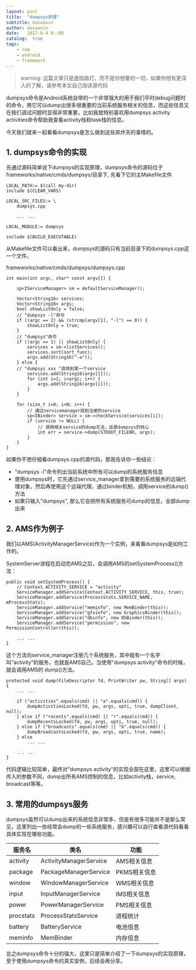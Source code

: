 ```yaml
---
layout: post
title:  "dumpsys原理"
subtitle: dacaoxin
author: dacaoxin
date:   2017-8-4 0::00
catalog:  true
tags:
    - rom
    - android
    - framework
---
```


> warning: 这篇文章只是盏指路灯，而不是你想要的一切，如果你想有更深入的了解，请参考本文自己阅读源代码

dumpsys命令是Android系统自带的一个非常强大的用于我们平时debug问题时的命令，用它可以dump出很多很重要的当前系统服务相关的信息，而这些信息又
在我们调试问题时显得非常重要，比如我就特别喜欢用dumpsys activity activities命令帮助我查看activity栈和task栈的信息。

今天我们就来一起看看dumpsys是怎么做到这些屌炸天的事情的。

## 1. dumpsys命令的实现

先通过源码简单说下dumpsys的实现原理，dumpsys命令的源码位于frameworks/native/cmds/dumpsys/目录下, 先看下它的主Makefile文件


	LOCAL_PATH:= $(call my-dir)
	include $(CLEAR_VARS)

	LOCAL_SRC_FILES:= \
		dumpsys.cpp

		... ...

	LOCAL_MODULE:= dumpsys

	include $(BUILD_EXECUTABLE)


从Makefile文件可以看出来，dumpsys的源码只有当前目录下的dumpsys.cpp这一个文件。

frameworks/native/cmds/dumpsys/dumpsys.cpp


	int main(int argc, char* const argv[]) {

		sp<IServiceManager> sm = defaultServiceManager();
		
		Vector<String16> services;
	    Vector<String16> args;
		bool showListOnly = false;
		// "dumpsys -l"命令
	    if ((argc == 2) && (strcmp(argv[1], "-l") == 0)) {
	        showListOnly = true;
	    }
		// "dumpsys"命令
	    if ((argc == 1) || showListOnly) {
	        services = sm->listServices();
	        services.sort(sort_func);
	        args.add(String16("-a"));
	    } else {
		// "dumpsys xxx "具体到某一个service
	        services.add(String16(argv[1]));
	        for (int i=2; i<argc; i++) {
	            args.add(String16(argv[i]));
	        }
	    }

		for (size_t i=0; i<N; i++) {
			// 通过servicemanager找到注册的service
	        sp<IBinder> service = sm->checkService(services[i]);
	        if (service != NULL) {
				// 调用相关service的dump方法，这是dumpsys的核心
	            int err = service->dump(STDOUT_FILENO, args);
	        }
	    }
	}


如果你不想仔细看dumpsys.cpp的源代码，那我告诉你一些结论：

* "dumpsys -l"命令列出当前系统中所有可以dump的系统服务信息
* 使用dumpsys时，它先通过service_manager拿到需要的系统服务的远端代理对象，然后再使用这个远端代理，通过binder机制，调用service的dump()方法
* 如果只输入"dumpsys", 那么它会把所有系统服务可dump的信息，全部dump出来

## 2. AMS作为例子

我们以AMS(ActivityManagerService)作为一个实例，来看看dumpsys是如何工作的。

SystemServer进程在启动完AMS之后，会调用AMS的setSystemProcess()方法：


	public void setSystemProcess() {
		// Context.ACTIVITY_SERVICE = "activity"
		ServiceManager.addService(Context.ACTIVITY_SERVICE, this, true);
		ServiceManager.addService(ProcessStats.SERVICE_NAME, mProcessStats);
		ServiceManager.addService("meminfo", new MemBinder(this));
		ServiceManager.addService("gfxinfo", new GraphicsBinder(this));
		ServiceManager.addService("dbinfo", new DbBinder(this));
		ServiceManager.addService("permission", new PermissionController(this));
		
		... ...
	}


这个方法向service_manager注册几个系统服务，其中就有一个名字叫"activity"的服务，也就是AMS自己。当使用"dumpsys activity"命令的时候，就会调用AMS的
dump()方法。


	protected void dump(FileDescriptor fd, PrintWriter pw, String[] args) {
		... ... 
		
		if ("activities".equals(cmd) || "a".equals(cmd)) {
			dumpActivitiesLocked(fd, pw, args, opti, true, dumpClient, null);
		} else if ("recents".equals(cmd) || "r".equals(cmd)) {
			dumpRecentsLocked(fd, pw, args, opti, true, null);
		} else if ("broadcasts".equals(cmd) || "b".equals(cmd)) {
			dumpBroadcastsLocked(fd, pw, args, opti, true, name);
		} else
			... ...
		
		... ...
	}


代码逻辑比较简单，最终对"dumpsys activity"的实现全部在这里，这里可以根据传入的参数不同，dump出所有AMS控制的信息，比如activity栈，service, broadcast等等。

## 3. 常用的dumpsys服务

dumpsys虽然可以dump出来的系统信息非常多，但是有很多可能并不是那么常见，这里列出一些经常会dump的一些系统服务，感兴趣可以自行查看源代码看看具体实现在哪些功能。

|  服务名  |  类名 |   功能 |
|----------|--------|----------|
|activity|ActivityManagerService|AMS相关信息|
|package|PackageManagerService|PKMS相关信息|
|window|WindowManagerService|WMS相关信息|
|input|InputManagerService|IMS相关信息|
|power|PowerManagerService|PMS相关信息|
|procstats|ProcessStatsService|进程统计|
|battery|BatteryService|电池信息|
|meminfo|MemBinder|内存信息|

总之dumpsys命令十分的强大，这里只是简单介绍了一下dumpsys的实现原理，至于使用dumpsys命令的真实安例，后续会再分享。